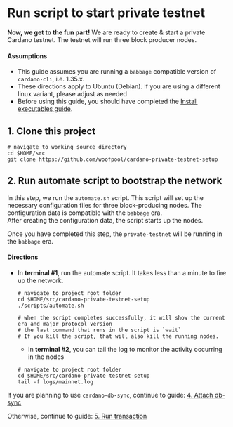 # Run script to start private testnet

**Now, we get to the fun part!**  We are ready to create & start a private Cardano testnet.
The testnet will run three block producer nodes. 

#### Assumptions
- This guide assumes you are running a `babbage` compatible version of `cardano-cli`, i.e. 1.35.x. 
- These directions apply to Ubuntu (Debian). If you are using a different linux variant, please adjust as needed
- Before using this guide, you should have completed the [Install executables guide](./1-INSTALL_EXECUTABLES.md). 
  
## 1. Clone this project

  ```shell
  # navigate to working source directory
  cd $HOME/src
  git clone https://github.com/woofpool/cardano-private-testnet-setup
  ```

## 2. Run automate script to bootstrap the network

In this step, we run the `automate.sh` script.  This script will set up the necessary configuration files
for three block-producing nodes. The configuration data is compatible with the `babbage` era.  
After creating the configuration data, the script starts up the nodes.

Once you have completed this step, the `private-testnet` will be running in the `babbage` era.

#### Directions
- In **terminal #1**, run the automate script.
  It takes less than a minute to fire up the network.
  ```shell
  # navigate to project root folder
  cd $HOME/src/cardano-private-testnet-setup
  ./scripts/automate.sh
            
  # when the script completes successfully, it will show the current era and major protocol version
  # the last command that runs in the script is `wait`
  # If you kill the script, that will also kill the running nodes.
  ```
  - In **terminal #2**, you can tail the log to monitor the activity occurring in the nodes
  ```shell
  # navigate to project root folder
  cd $HOME/src/cardano-private-testnet-setup
  tail -f logs/mainnet.log
  ```

If you are planning to use `cardano-db-sync`, continue to guide: [4. Attach db-sync](4-ATTACH_DB_SYNC.md)

Otherwise, continue to guide: [5. Run transaction](5-RUN_TRANSACTION.md)